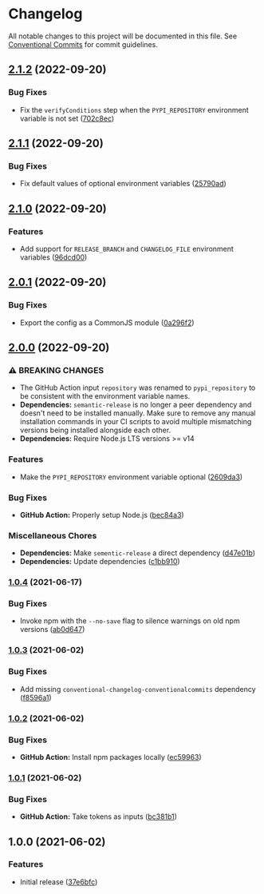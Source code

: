 # Changelog

All notable changes to this project will be documented in this file. See
[Conventional Commits](https://conventionalcommits.org) for commit guidelines.

## [2.1.2](https://github.com/bjoluc/semantic-release-config-poetry/compare/v2.1.1...v2.1.2) (2022-09-20)


### Bug Fixes

* Fix the `verifyConditions` step when the `PYPI_REPOSITORY` environment variable is not set ([702c8ec](https://github.com/bjoluc/semantic-release-config-poetry/commit/702c8ec0d8c9956476a9bef4938737686c08a560))

## [2.1.1](https://github.com/bjoluc/semantic-release-config-poetry/compare/v2.1.0...v2.1.1) (2022-09-20)


### Bug Fixes

* Fix default values of optional environment variables ([25790ad](https://github.com/bjoluc/semantic-release-config-poetry/commit/25790ad87f4d52dd134a63b4acf897aae863867e))

## [2.1.0](https://github.com/bjoluc/semantic-release-config-poetry/compare/v2.0.1...v2.1.0) (2022-09-20)


### Features

* Add support for `RELEASE_BRANCH` and `CHANGELOG_FILE` environment variables ([96dcd00](https://github.com/bjoluc/semantic-release-config-poetry/commit/96dcd00b86f7f3ac44e12329320cc951e85cb233))

## [2.0.1](https://github.com/bjoluc/semantic-release-config-poetry/compare/v2.0.0...v2.0.1) (2022-09-20)


### Bug Fixes

* Export the config as a CommonJS module ([0a296f2](https://github.com/bjoluc/semantic-release-config-poetry/commit/0a296f2a1ef6681fb7319f5b7d11f1fac7c559c2))

## [2.0.0](https://github.com/bjoluc/semantic-release-config-poetry/compare/v1.0.4...v2.0.0) (2022-09-20)


### ⚠ BREAKING CHANGES

* The GitHub Action input `repository` was renamed to `pypi_repository` to be consistent with the environment variable names.
* **Dependencies:** `semantic-release` is no longer a peer dependency and doesn't need to be installed manually. Make sure to remove any manual installation commands in your CI scripts to avoid multiple mismatching versions being installed alongside each other.
* **Dependencies:** Require Node.js LTS versions >= v14

### Features

* Make the `PYPI_REPOSITORY` environment variable optional ([2609da3](https://github.com/bjoluc/semantic-release-config-poetry/commit/2609da3e826b4e50b06776b7d13aaea77e37866b))


### Bug Fixes

* **GitHub Action:** Properly setup Node.js ([bec84a3](https://github.com/bjoluc/semantic-release-config-poetry/commit/bec84a3ba7a3a59d9531541e69ce4a4051e5a60b))


### Miscellaneous Chores

* **Dependencies:** Make `sementic-release` a direct dependency ([d47e01b](https://github.com/bjoluc/semantic-release-config-poetry/commit/d47e01b474ed8e9255c10a7e4efcc2e5323e9d3c))
* **Dependencies:** Update dependencies ([c1bb910](https://github.com/bjoluc/semantic-release-config-poetry/commit/c1bb9103be2e420d774cc7038494ce6752bb4426))

### [1.0.4](https://github.com/bjoluc/semantic-release-config-poetry/compare/v1.0.3...v1.0.4) (2021-06-17)


### Bug Fixes

* Invoke npm with the `--no-save` flag to silence warnings on old npm versions ([ab0d647](https://github.com/bjoluc/semantic-release-config-poetry/commit/ab0d64785076f90ba37340764d82d22087b85ee9))

### [1.0.3](https://github.com/bjoluc/semantic-release-config-poetry/compare/v1.0.2...v1.0.3) (2021-06-02)


### Bug Fixes

* Add missing `conventional-changelog-conventionalcommits` dependency ([f8596a1](https://github.com/bjoluc/semantic-release-config-poetry/commit/f8596a133513c184edceb9cc84ed3a856ae73d0b))

### [1.0.2](https://github.com/bjoluc/semantic-release-config-poetry/compare/v1.0.1...v1.0.2) (2021-06-02)


### Bug Fixes

* **GitHub Action:** Install npm packages locally ([ec59963](https://github.com/bjoluc/semantic-release-config-poetry/commit/ec59963bec416ae5cc209467972bc90d502bdaf5))

### [1.0.1](https://github.com/bjoluc/semantic-release-config-poetry/compare/v1.0.0...v1.0.1) (2021-06-02)


### Bug Fixes

* **GitHub Action:** Take tokens as inputs ([bc381b1](https://github.com/bjoluc/semantic-release-config-poetry/commit/bc381b1ca9d7841536085bedba792ba7152517d1))

## 1.0.0 (2021-06-02)


### Features

* Initial release ([37e6bfc](https://github.com/bjoluc/semantic-release-config-poetry/commit/37e6bfc98ecb41ebdba3cffc9023572b9039f53b))
